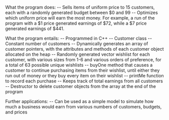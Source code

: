 What the program does:
-- Sells items of uniform price to 15 customers, each with a randomly generated budget between $0 and 99
-- Optimizes which uniform price will earn the most money. For example, a run of the program with a $1 price generated earnings of $72, while a $7 price generated earnings of $441.

What the program entails:
-- Programmed in C++
-- Customer class
-- Constant number of customers
-- Dynamically generates an array of customer pointers, with the attributes and methods of each customer object allocated on the heap
-- Randomly generated vector wishlist for each customer, with various sizes from 1-6 and various orders of preference, for a total of 63 possible unique wishlists
-- buyOne method that causes a customer to continue purchasing items from their wishlist, until either they run out of money or they buy every item on their wishlist
-- printMe function to record each purchase
-- Keeps track of total earnings from all customers
-- Destructor to delete customer objects from the array at the end of the program

Further applications:
-- Can be used as a simple model to simulate how much a business would earn from various numbers of customers, budgets, and prices
